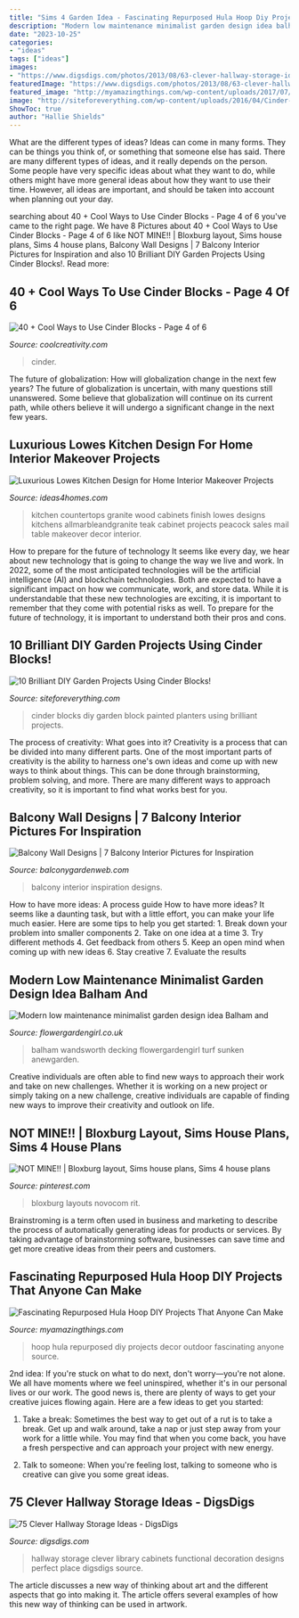 ```yaml
---
title: "Sims 4 Garden Idea - Fascinating Repurposed Hula Hoop Diy Projects That Anyone Can Make"
description: "Modern low maintenance minimalist garden design idea balham and"
date: "2023-10-25"
categories:
- "ideas"
tags: ["ideas"]
images:
- "https://www.digsdigs.com/photos/2013/08/63-clever-hallway-storage-ideas-4.jpg"
featuredImage: "https://www.digsdigs.com/photos/2013/08/63-clever-hallway-storage-ideas-4.jpg"
featured_image: "http://myamazingthings.com/wp-content/uploads/2017/07/repurposed-hula-hoop-10.png"
image: "http://siteforeverything.com/wp-content/uploads/2016/04/Cinder-Block-Ideas-10.jpg"
ShowToc: true
author: "Hallie Shields"
---
```



What are the different types of ideas?
Ideas can come in many forms. They can be things you think of, or something that someone else has said. There are many different types of ideas, and it really depends on the person. Some people have very specific ideas about what they want to do, while others might have more general ideas about how they want to use their time. However, all ideas are important, and should be taken into account when planning out your day.

	

		
searching about 40 + Cool Ways to Use Cinder Blocks - Page 4 of 6 you've came to the right page. We have 8 Pictures about 40 + Cool Ways to Use Cinder Blocks - Page 4 of 6 like NOT MINE!! | Bloxburg layout, Sims house plans, Sims 4 house plans, Balcony Wall Designs | 7 Balcony Interior Pictures for Inspiration and also 10 Brilliant DIY Garden Projects Using Cinder Blocks!. Read more:
		
    
## 40 + Cool Ways To Use Cinder Blocks - Page 4 Of 6

<img loading=lazy src="https://coolcreativity.com/wp-content/uploads/2016/06/Cool-Ways-to-Use-Cinder-Blocks-5.jpg" onerror="this.onerror=null;this.src='https://tse2.mm.bing.net/th?id=OIP.6ruleooR3UzlyAkhTNGoagHaJ4&amp;pid=15.1';" alt="40 + Cool Ways to Use Cinder Blocks - Page 4 of 6">

_Source: coolcreativity.com_

>cinder. 

	

The future of globalization: How will globalization change in the next few years?
The future of globalization is uncertain, with many questions still unanswered. Some believe that globalization will continue on its current path, while others believe it will undergo a significant change in the next few years.

    
## Luxurious Lowes Kitchen Design For Home Interior Makeover Projects

<img loading=lazy src="https://www.ideas4homes.com/wp-content/uploads/2016/01/Luxurious-Bar-Table-and-cabinet-with-Sleek-Granite-Top-for-Lowes-Kitchen-Design.jpg" onerror="this.onerror=null;this.src='https://tse3.mm.bing.net/th?id=OIP.EWChAACuzYIpH48BnvZ8PAHaFj&amp;pid=15.1';" alt="Luxurious Lowes Kitchen Design for Home Interior Makeover Projects">

_Source: ideas4homes.com_

>kitchen countertops granite wood cabinets finish lowes designs kitchens allmarbleandgranite teak cabinet projects peacock sales mail table makeover decor interior. 

	

How to prepare for the future of technology
It seems like every day, we hear about new technology that is going to change the way we live and work. In 2022, some of the most anticipated technologies will be the artificial intelligence (AI) and blockchain technologies. Both are expected to have a significant impact on how we communicate, work, and store data. While it is understandable that these new technologies are exciting, it is important to remember that they come with potential risks as well. To prepare for the future of technology, it is important to understand both their pros and cons.

    
## 10 Brilliant DIY Garden Projects Using Cinder Blocks!

<img loading=lazy src="http://siteforeverything.com/wp-content/uploads/2016/04/Cinder-Block-Ideas-10.jpg" onerror="this.onerror=null;this.src='https://tse3.mm.bing.net/th?id=OIP.fw1WjnT7LBPs-OJmYdXkTwHaKr&amp;pid=15.1';" alt="10 Brilliant DIY Garden Projects Using Cinder Blocks!">

_Source: siteforeverything.com_

>cinder blocks diy garden block painted planters using brilliant projects. 

	

The process of creativity: What goes into it?
Creativity is a process that can be divided into many different parts. One of the most important parts of creativity is the ability to harness one's own ideas and come up with new ways to think about things. This can be done through brainstorming, problem solving, and more. There are many different ways to approach creativity, so it is important to find what works best for you.

    
## Balcony Wall Designs | 7 Balcony Interior Pictures For Inspiration

<img loading=lazy src="https://balconygardenweb-lhnfx0beomqvnhspx.netdna-ssl.com/wp-content/uploads/2016/03/IMG-20160311-WA0007.jpg" onerror="this.onerror=null;this.src='https://tse2.mm.bing.net/th?id=OIP.KEL4fCGzCMHzHTLTw_zzzwHaLH&amp;pid=15.1';" alt="Balcony Wall Designs | 7 Balcony Interior Pictures for Inspiration">

_Source: balconygardenweb.com_

>balcony interior inspiration designs. 

	

How to have more ideas: A process guide
How to have more ideas? It seems like a daunting task, but with a little effort, you can make your life much easier. Here are some tips to help you get started: 1. Break down your problem into smaller components 2. Take on one idea at a time 3. Try different methods 4. Get feedback from others 5. Keep an open mind when coming up with new ideas 6. Stay creative 7. Evaluate the results 
    
## Modern Low Maintenance Minimalist Garden Design Idea Balham And

<img loading=lazy src="https://flowergardengirl.co.uk/wp-content/uploads/2013/12/modern-minimalist-garden-design-low-maintenance-high-impact-garden-design-raised-white-wall-beds-grey-decking-east-grass-lawn-turf-sunken-garden-with-fire-and-chimney-flat-trees-balham-wandsworth-london-6.jpg" onerror="this.onerror=null;this.src='https://tse1.mm.bing.net/th?id=OIP.HcjzxNHc7yqXILHULHKIBAHaJ4&amp;pid=15.1';" alt="Modern low maintenance minimalist garden design idea Balham and">

_Source: flowergardengirl.co.uk_

>balham wandsworth decking flowergardengirl turf sunken anewgarden. 

	

Creative individuals are often able to find new ways to approach their work and take on new challenges. Whether it is working on a new project or simply taking on a new challenge, creative individuals are capable of finding new ways to improve their creativity and outlook on life.

    
## NOT MINE!! | Bloxburg Layout, Sims House Plans, Sims 4 House Plans

<img loading=lazy src="https://i.pinimg.com/736x/c6/38/37/c63837f9189163e09bcf5f049f4e82ad.jpg" onerror="this.onerror=null;this.src='https://tse4.mm.bing.net/th?id=OIP.UJS6p09s0iVK5TjzPLN1kwHaFq&amp;pid=15.1';" alt="NOT MINE!! | Bloxburg layout, Sims house plans, Sims 4 house plans">

_Source: pinterest.com_

>bloxburg layouts novocom rit. 

	

Brainstroming is a term often used in business and marketing to describe the process of automatically generating ideas for products or services. By taking advantage of brainstorming software, businesses can save time and get more creative ideas from their peers and customers.

    
## Fascinating Repurposed Hula Hoop DIY Projects That Anyone Can Make

<img loading=lazy src="http://myamazingthings.com/wp-content/uploads/2017/07/repurposed-hula-hoop-10.png" onerror="this.onerror=null;this.src='https://tse2.mm.bing.net/th?id=OIP.mhoNCPZUet3CZK2BCywcSgHaFj&amp;pid=15.1';" alt="Fascinating Repurposed Hula Hoop DIY Projects That Anyone Can Make">

_Source: myamazingthings.com_

>hoop hula repurposed diy projects decor outdoor fascinating anyone source. 

	

2nd idea:
If you're stuck on what to do next, don't worry—you're not alone. We all have moments where we feel uninspired, whether it's in our personal lives or our work. The good news is, there are plenty of ways to get your creative juices flowing again.
Here are a few ideas to get you started:

1. Take a break: Sometimes the best way to get out of a rut is to take a break. Get up and walk around, take a nap or just step away from your work for a little while. You may find that when you come back, you have a fresh perspective and can approach your project with new energy.

2. Talk to someone: When you're feeling lost, talking to someone who is creative can give you some great ideas.

    
## 75 Clever Hallway Storage Ideas - DigsDigs

<img loading=lazy src="https://www.digsdigs.com/photos/2013/08/63-clever-hallway-storage-ideas-4.jpg" onerror="this.onerror=null;this.src='https://tse2.mm.bing.net/th?id=OIP.1j_WuQV-rPcM9g1aeBcmWAHaLH&amp;pid=15.1';" alt="75 Clever Hallway Storage Ideas - DigsDigs">

_Source: digsdigs.com_

>hallway storage clever library cabinets functional decoration designs perfect place digsdigs source. 

	

The article discusses a new way of thinking about art and the different aspects that go into making it. The article offers several examples of how this new way of thinking can be used in artwork.

